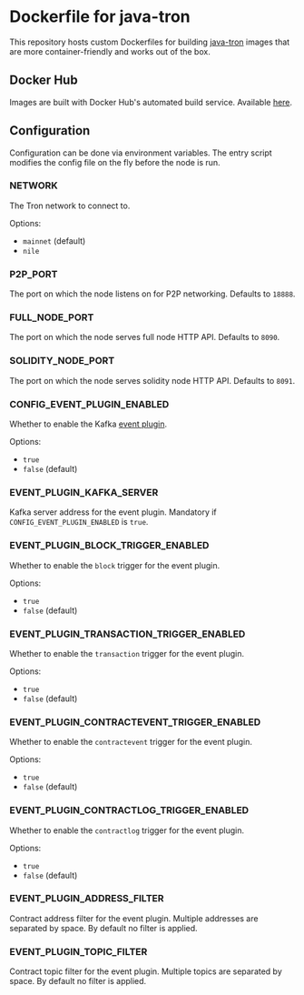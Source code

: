 # Dockerfile for java-tron

This repository hosts custom Dockerfiles for building [java-tron](https://github.com/tronprotocol/java-tron) images that are more container-friendly and works out of the box.

## Docker Hub

Images are built with Docker Hub's automated build service. Available [here](https://hub.docker.com/r/sunstake/java-tron).

## Configuration

Configuration can be done via environment variables. The entry script modifies the config file on the fly before the node is run.

### NETWORK

The Tron network to connect to.

Options:

- `mainnet` (default)
- `nile`

### P2P_PORT

The port on which the node listens on for P2P networking. Defaults to `18888`.

### FULL_NODE_PORT

The port on which the node serves full node HTTP API. Defaults to `8090`.

### SOLIDITY_NODE_PORT

The port on which the node serves solidity node HTTP API. Defaults to `8091`.

### CONFIG_EVENT_PLUGIN_ENABLED

Whether to enable the Kafka [event plugin](https://github.com/tronprotocol/event-plugin).

Options:

- `true`
- `false` (default)

### EVENT_PLUGIN_KAFKA_SERVER

Kafka server address for the event plugin. Mandatory if `CONFIG_EVENT_PLUGIN_ENABLED` is `true`.

### EVENT_PLUGIN_BLOCK_TRIGGER_ENABLED

Whether to enable the `block` trigger for the event plugin.

Options:

- `true`
- `false` (default)

### EVENT_PLUGIN_TRANSACTION_TRIGGER_ENABLED

Whether to enable the `transaction` trigger for the event plugin.

Options:

- `true`
- `false` (default)

### EVENT_PLUGIN_CONTRACTEVENT_TRIGGER_ENABLED

Whether to enable the `contractevent` trigger for the event plugin.

Options:

- `true`
- `false` (default)

### EVENT_PLUGIN_CONTRACTLOG_TRIGGER_ENABLED

Whether to enable the `contractlog` trigger for the event plugin.

Options:

- `true`
- `false` (default)

### EVENT_PLUGIN_ADDRESS_FILTER

Contract address filter for the event plugin. Multiple addresses are separated by space. By default no filter is applied.

### EVENT_PLUGIN_TOPIC_FILTER

Contract topic filter for the event plugin. Multiple topics are separated by space. By default no filter is applied.
